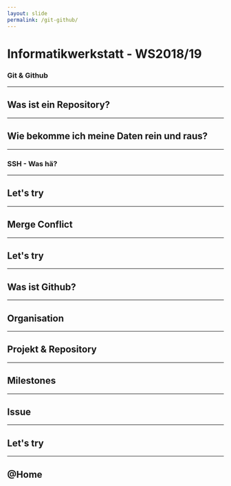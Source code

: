 ```yaml
---
layout: slide
permalink: /git-github/
---
```


# Informatikwerkstatt - WS2018/19
### Git & Github

---

## Was ist ein Repository?

---

## Wie bekomme ich meine Daten rein und raus?

---

### SSH - Was hä?

---

## Let's try

---

## Merge Conflict

---

## Let's try

---

## Was ist Github?

---

## Organisation

---

## Projekt & Repository

---

## Milestones

---

## Issue

---

## Let's try

---

## @Home
